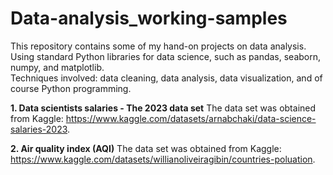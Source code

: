 # Data-analysis_working-samples

This repository contains some of my hand-on projects on data analysis. Using standard Python libraries for data science, such as pandas, seaborn, numpy, and matplotlib. <br>
Techniques involved: data cleaning, data analysis, data visualization, and of course Python programming.

**1. Data scientists salaries - The 2023 data set**
The data set was obtained from Kaggle: https://www.kaggle.com/datasets/arnabchaki/data-science-salaries-2023. <br>

**2. Air quality index (AQI)**
The data set was obtained from Kaggle: https://www.kaggle.com/datasets/willianoliveiragibin/countries-poluation.
